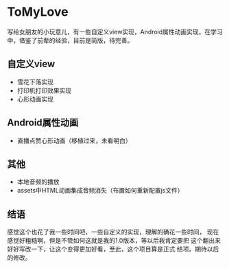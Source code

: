 

# ToMyLove
写给女朋友的小玩意儿，有一些自定义view实现，Android属性动画实现，在学习中，借鉴了前辈的经验，目前是简版，待完善。

## 自定义view
  - 雪花下落实现
  - 打印机打印效果实现
  - 心形动画实现

## Android属性动画
 - 直播点赞心形动画（移植过来，未看明白）

## 其他

- 本地音频的播放
- assets中HTML动画集成音频消失（布置如何重新配置js文件）

## 结语
 感觉这个也花了我一些时间吧，一些自定义的实现，理解的确花一些时间，
 现在感觉好粗糙啊，但是不管如何这就是我的1.0版本，等以后我肯定要把
 这个翻出来好好写改一下，让这个变得更加好看，至此，这个项目算是正式
 结项。期待以后的修改。